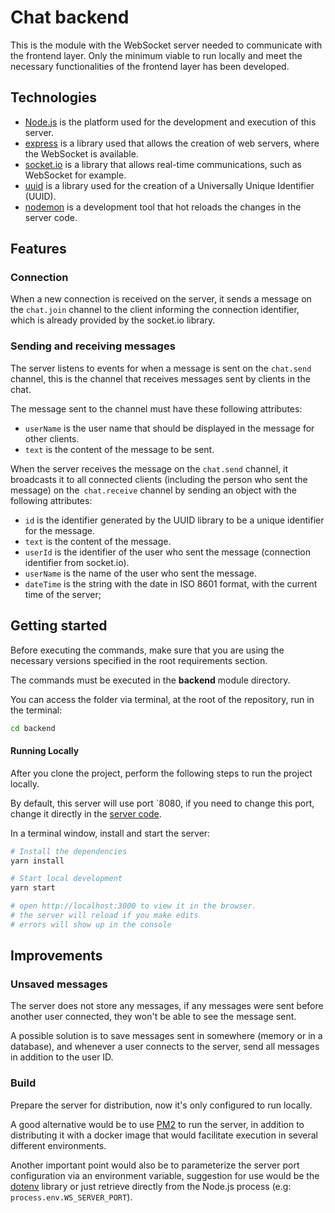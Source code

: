 # Chat backend

This is the module with the WebSocket server needed to communicate with the frontend layer. Only the minimum viable to run locally and meet the necessary functionalities of the frontend layer has been developed.

## Technologies

- [Node.js](https://github.com/nodejs/node) is the platform used for the development and execution of this server.
- [express](https://github.com/expressjs/express) is a library used that allows the creation of web servers, where the WebSocket is available.
- [socket.io](https://github.com/socketio/socket.io) is a library that allows real-time communications, such as WebSocket for example.
- [uuid](https://github.com/uuidjs/uuid) is a library used for the creation of a Universally Unique Identifier (UUID).
- [nodemon](https://github.com/remy/nodemon) is a development tool that hot reloads the changes in the server code.

## Features

### Connection
When a new connection is received on the server, it sends a message on the `chat.join` channel to the client informing the connection identifier, which is already provided by the socket.io library.

### Sending and receiving messages
The server listens to events for when a message is sent on the `chat.send` channel, this is the channel that receives messages sent by clients in the chat.

The message sent to the channel must have these following attributes:
- `userName` is the user name that should be displayed in the message for other clients.
- `text` is the content of the message to be sent.

When the server receives the message on the `chat.send` channel, it broadcasts it to all connected clients (including the person who sent the message) on the` chat.receive` channel by sending an object with the following attributes:
- `id` is the identifier generated by the UUID library to be a unique identifier for the message.
- `text` is the content of the message.
- `userId` is the identifier of the user who sent the message (connection identifier from socket.io).
- `userName` is the name of the user who sent the message.
- `dateTime` is the string with the date in ISO 8601 format, with the current time of the server;

## Getting started
Before executing the commands, make sure that you are using the necessary versions specified in the root requirements section.

The commands must be executed in the **backend** module directory.

You can access the folder via terminal, at the root of the repository, run in the terminal:

```sh
cd backend
```

#### Running Locally
After you clone the project, perform the following steps to run the project locally.

By default, this server will use port `8080, if you need to change this port, change it directly in the [server code](src/server.js).

In a terminal window, install and start the server:

```sh
# Install the dependencies
yarn install

# Start local development
yarn start

# open http://localhost:3000 to view it in the browser.
# the server will reload if you make edits
# errors will show up in the console
```

## Improvements

### Unsaved messages
The server does not store any messages, if any messages were sent before another user connected, they won't be able to see the message sent.

A possible solution is to save messages sent in somewhere (memory or in a database), and whenever a user connects to the server, send all messages in addition to the user ID.

### Build
Prepare the server for distribution, now it's only configured to run locally.

A good alternative would be to use [PM2](https://github.com/Unitech/pm2) to run the server, in addition to distributing it with a docker image that would facilitate execution in several different environments.

Another important point would also be to parameterize the server port configuration via an environment variable, suggestion for use would be the [dotenv](https://github.com/motdotla/dotenv) library or just retrieve directly from the Node.js process (e.g: `process.env.WS_SERVER_PORT`).
